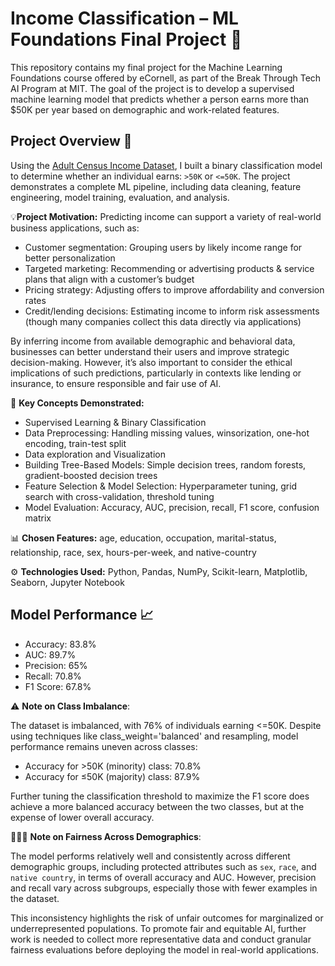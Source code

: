 # Income Classification – ML Foundations Final Project 💼

This repository contains my final project for the Machine Learning Foundations course offered by eCornell, as part of the Break Through Tech AI Program at MIT. 
The goal of the project is to develop a supervised machine learning model that predicts whether a person earns more than $50K per year based on demographic and work-related features.

## Project Overview 📌
Using the [Adult Census Income Dataset](https://www.kaggle.com/datasets/uciml/adult-census-income), I built a binary classification model to determine whether an individual earns: `>50K` or `<=50K`. 
The project demonstrates a complete ML pipeline, including data cleaning, feature engineering, model training, evaluation, and analysis.

💡**Project Motivation:**
Predicting income can support a variety of real-world business applications, such as:

- Customer segmentation: Grouping users by likely income range for better personalization
- Targeted marketing: Recommending or advertising products & service plans that align with a customer’s budget
- Pricing strategy: Adjusting offers to improve affordability and conversion rates
- Credit/lending decisions: Estimating income to inform risk assessments (though many companies collect this data directly via applications)

By inferring income from available demographic and behavioral data, businesses can better understand their users and improve strategic decision-making. However, it’s also important to consider the ethical 
implications of such predictions, particularly in contexts like lending or insurance, to ensure responsible and fair use of AI.

🧠 **Key Concepts Demonstrated:**
- Supervised Learning & Binary Classification
- Data Preprocessing: Handling missing values, winsorization, one-hot encoding, train-test split
- Data exploration and Visualization
- Building Tree-Based Models: Simple decision trees, random forests, gradient-boosted decision trees
- Feature Selection & Model Selection: Hyperparameter tuning, grid search with cross-validation, threshold tuning
- Model Evaluation: Accuracy, AUC, precision, recall, F1 score, confusion matrix

📊 **Chosen Features:** age, education, occupation, marital-status, relationship, race, sex, hours-per-week, and native-country

⚙️ **Technologies Used:** Python, Pandas, NumPy, Scikit-learn, Matplotlib, Seaborn, Jupyter Notebook

## Model Performance 📈
- Accuracy: 83.8%
- AUC: 89.7%
- Precision: 65%
- Recall: 70.8%
- F1 Score: 67.8%

⚠️ **Note on Class Imbalance**: 

The dataset is imbalanced, with 76% of individuals earning <=50K. Despite using techniques like class_weight='balanced' and resampling, model performance remains uneven across classes:
- Accuracy for >50K (minority) class: 70.8%
- Accuracy for ≤50K (majority) class: 87.9%

Further tuning the classification threshold to maximize the F1 score does achieve a more balanced accuracy between the two classes, but at the expense of lower overall accuracy.
  
🧑🏽‍⚖️ **Note on Fairness Across Demographics**:

The model performs relatively well and consistently across different demographic groups, including protected attributes such as `sex`, `race`, and `native country`, in terms of overall accuracy and AUC.
However, precision and recall vary across subgroups, especially those with fewer examples in the dataset. 

This inconsistency highlights the risk of unfair outcomes for marginalized or underrepresented populations. To promote fair and equitable AI, further work is needed to collect more representative data and conduct granular fairness evaluations before deploying the model in real-world applications.
